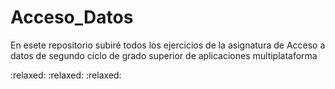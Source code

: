 # Acceso_Datos
<p>En esete repositorio subiré todos los ejercicios de la asignatura de Acceso a datos de segundo ciclo de grado superior de aplicaciones multiplataforma<p> 
:relaxed: :relaxed: :relaxed: 
 
